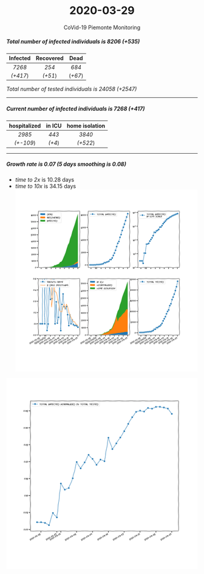 <div align='center'>

# 2020-03-29
CoVid-19 Piemonte Monitoring
</div>

##### Total number of infected individuals is 8206 (+535)
Infected | Recovered | Dead
:---: | :---: | :---:
*7268* | *254* | *684*
*(+417*) | *(+51*) | (*+67*)

*Total number of tested individuals is 24058 (+2547)*
***
##### Current number of infected individuals is 7268 (+417)
hospitalized | in ICU | home isolation
:---: | :---: | :---:
*2985* |*443* |*3840*
*(+-109*) |*(+4*) |*(+522*)
***
##### Growth rate is 0.07 (5 days smoothing is 0.08)
- *time to 2x* is 10.28 days
- *time to 10x* is 34.15 days
![stats][stats]

![infected_normalized][infected_normalized]

[stats]: stats_Piemonte.png
[infected_normalized]: infected_normalized_Piemonte.png
